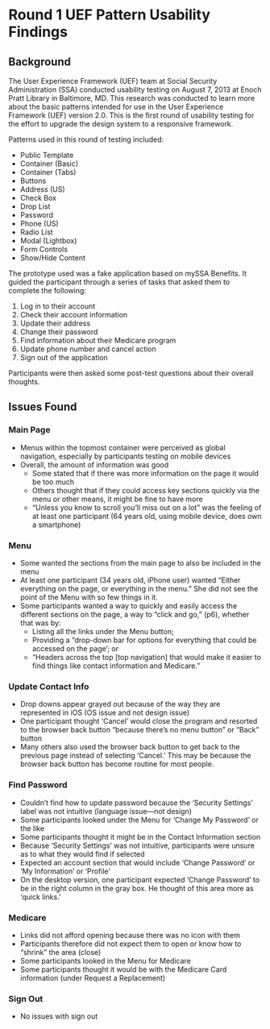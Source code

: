 # Round 1 UEF Pattern Usability Findings

## Background

The User Experience Framework (UEF) team at Social Security Administration (SSA) conducted usability testing on August 7, 2013 at Enoch Pratt Library in Baltimore, MD. This research was conducted to learn more about the basic patterns intended for use in the User Experience Framework (UEF) version 2.0. This is the first round of usability testing for the effort to upgrade the design system to a responsive framework.

Patterns used in this round of testing included:

- Public Template
- Container (Basic)
- Container (Tabs)
- Buttons
- Address (US)
- Check Box
- Drop List
- Password
- Phone (US)
- Radio List
- Modal (Lightbox)
- Form Controls
- Show/Hide Content

The prototype used was a fake application based on mySSA Benefits. It guided the participant through a series of tasks that asked them to complete the following:

1. Log in to their account
2. Check their account information
3. Update their address
4. Change their password
5. Find information about their Medicare program
6. Update phone number and cancel action
7. Sign out of the application

Participants were then asked some post-test questions about their overall thoughts.

## Issues Found

### Main Page

- Menus within the topmost container were perceived as global navigation, especially by participants testing on mobile devices
- Overall, the amount of information was good
  - Some stated that if there was more information on the page it would be too much
  - Others thought that if they could access key sections quickly via the menu or other means, it might be fine to have more
  - “Unless you know to scroll you’ll miss out on a lot” was the feeling of at least one participant (64 years old, using mobile device, does own a smartphone)

### Menu

- Some wanted the sections from the main page to also be included in the menu
- At least one participant (34 years old, iPhone user) wanted “Either everything on the page, or everything in the menu.” She did not see the point of the Menu with so few things in it.
- Some participants wanted a way to quickly and easily access the different sections on the page, a way to “click and go,” (p6), whether that was by:
  - Listing all the links under the Menu button;
  - Providing a “drop-down bar for options for everything that could be accessed on the page’; or
  - “Headers across the top [top navigation] that would make it easier to find things like contact information and Medicare.”

### Update Contact Info

- Drop downs appear grayed out because of the way they are represented in iOS (OS issue and not design issue)
- One participant thought ‘Cancel’ would close the program and resorted to the browser back button “because there’s no menu button” or “Back” button
- Many others also used the browser back button to get back to the previous page instead of selecting ‘Cancel.’ This may be because the browser back button has become routine for most people.

### Find Password

- Couldn’t find how to update password because the ‘Security Settings’ label was not intuitive (language issue—not design)
- Some participants looked under the Menu for ‘Change My Password’ or the like
- Some participants thought it might be in the Contact Information section
- Because ‘Security Settings’ was not intuitive, participants were unsure as to what they would find if selected
- Expected an account section that would include ‘Change Password’ or ‘My Information’ or ‘Profile’
- On the desktop version, one participant expected ‘Change Password’ to be in the right column in the gray box.  He thought of this area more as ‘quick links.’

### Medicare

- Links did not afford opening because there was no icon with them
- Participants therefore did not expect them to open or know how to “shrink” the area (close)
- Some participants looked in the Menu for Medicare
- Some participants thought it would be with the Medicare Card information (under Request a Replacement)

### Sign Out

- No issues with sign out
